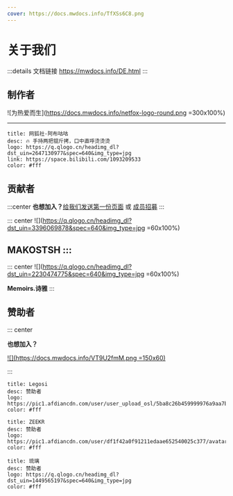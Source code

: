 ```yaml
---
cover: https://docs.mwdocs.info/TfXSs6C8.png
---
```


# 关于我们

:::details 文档链接
https://mwdocs.info/DE.html
:::

## 制作者 <Badge text="网狐社" type="danger" />

![为热爱而生](https://docs.mwdocs.info/netfox-logo-round.png =300x100%)

---

```component VPCard
title: 网狐社-阿布咕咕
desc: 🔥 手持两把锟斤拷，口中直呼烫烫烫
logo: https://q.qlogo.cn/headimg_dl?dst_uin=2647130977&spec=640&img_type=jpg
link: https://space.bilibili.com/1093209533
color: #fff
```

## 贡献者
:::center
**也想加入？**[给我们发送第一份页面](demo/info.md) 或 <Badge text="推荐" type="tip" /> [成员招募](md.md)
:::

::: center
![](https://q.qlogo.cn/headimg_dl?dst_uin=3396069878&spec=640&img_type=jpg =60x100%)

**MAKOSTSH**
**<Badge text="网狐社" type="tips" /><Badge text="现代战舰大事件v2024 编写" type="info" />**
:::
---
::: center
![](https://q.qlogo.cn/headimg_dl?dst_uin=2230474775&spec=640&img_type=jpg =60x100%)

**Memoirs.诗雅**
**<Badge text="网狐社" type="tips" /><Badge text="现代战舰大事件v2024 编写" type="info" />**
:::

## 赞助者

::: center

**也想加入？**

[![](https://docs.mwdocs.info/VT9U2fmM.png =150x60)](https://afdian.net/order/create?plan_id=2bf62f5ebc1811ed9c3f5254001e7c00&product_type=0&month=1)

:::

```component VPCard
title: Legosi
desc: 赞助者
logo: https://pic1.afdiancdn.com/user/user_upload_osl/5ba8c26b459999976a9aa7b87d6a73c2_w132_h132_s3.jpeg
color: #fff
```

```component VPCard
title: ZEEKR
desc: 赞助者
logo: https://pic1.afdiancdn.com/user/df1f42a0f91211edaae652540025c377/avatar/4a48252ad415043ebd1942d03786fdfd_w640_h640_s116.jpg
color: #fff
```

```component VPCard
title: 琉璃
desc: 赞助者
logo: https://q.qlogo.cn/headimg_dl?dst_uin=1449565197&spec=640&img_type=jpg
color: #fff
```
